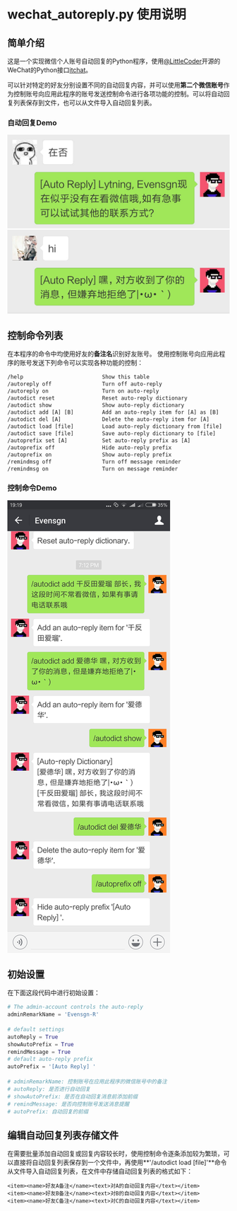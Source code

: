 # wechat_autoreply.py 使用说明
## 简单介绍
这是一个实现微信个人账号自动回复的Python程序，使用[@LittleCoder](https://github.com/littlecodersh)开源的WeChat的Python接口[itchat](https://github.com/littlecodersh/ItChat)。

可以针对特定的好友分别设置不同的自动回复内容，并可以使用**第二个微信账号**作为控制账号向应用此程序的账号发送控制命令进行各项功能的控制。可以将自动回复列表保存到文件，也可以从文件导入自动回复列表。
### 自动回复Demo
![autoreply-demo-0](demo/autoreply-demo-0.jpg) 
![autoreply-demo-1](demo/autoreply-demo-1.jpg)
## 控制命令列表
在本程序的命令中均使用好友的**备注名**识别好友账号。
使用控制账号向应用此程序的账号发送下列命令可以实现各种功能的控制：
```
/help                         Show this table
/autoreply off                Turn off auto-reply
/autoreply on                 Turn on auto-reply
/autodict reset               Reset auto-reply dictionary
/autodict show                Show auto-reply dictionary
/autodict add [A] [B]	      Add an auto-reply item for [A] as [B]
/autodict del [A]             Delete the auto-reply item for [A]
/autodict load [file]         Load auto-reply dictionary from [file]
/autodict save [file]         Save auto-reply dictionary to [file]
/autoprefix set [A]      	  Set auto-reply prefix as [A]
/autoprefix off               Hide auto-reply prefix
/autoprefix on                Show auto-reply prefix
/remindmsg off                Turn off message reminder
/remindmsg on                 Turn on message reminder
```
### 控制命令Demo
![autoreply-control-demo](demo/autoreply-control-demo.jpg)
## 初始设置
在下面这段代码中进行初始设置：
```python
# The admin-account controls the auto-reply
adminRemarkName = 'Evensgn-R'

# default settings
autoReply = True
showAutoPrefix = True
remindMessage = True
# default auto-reply prefix
autoPrefix = '[Auto Reply] '

# adminRemarkName: 控制账号在应用此程序的微信账号中的备注
# autoReply: 是否进行自动回复
# showAutoPrefix: 是否在自动回复消息前添加前缀
# remindMessage: 是否向控制账号发送消息提醒
# autoPrefix: 自动回复的前缀
```

## 编辑自动回复列表存储文件
在需要批量添加自动回复或回复内容较长时，使用控制命令逐条添加较为繁琐，可以直接将自动回复列表保存到一个文件中，再使用**'/autodict load [file]'**命令从文件导入自动回复列表，在文件中存储自动回复列表的格式如下：
```
<item><name>好友A备注</name><text>对A的自动回复内容</text></item>
<item><name>好友B备注</name><text>对B的自动回复内容</text></item>
<item><name>好友C备注</name><text>对C的自动回复内容</text></item>
```
